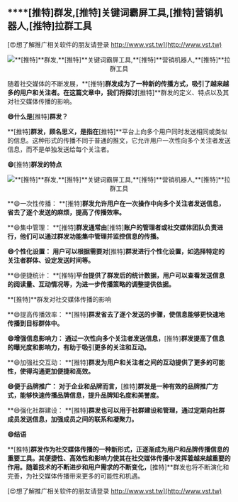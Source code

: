 ## ****[推特]**群发,**[推特]**关键词霸屏工具,**[推特]**营销机器人,**[推特]**拉群工具**

[😍想了解推广相关软件的朋友请登录 http://www.vst.tw](http://www.vst.tw)

 <center><img src="https://vst.tw/MP4/tuiguang/png/7.png" alt="**[推特]**群发,**[推特]**关键词霸屏工具,**[推特]**营销机器人,**[推特]**拉群工具"></center>

随着社交媒体的不断发展，**[推特]**群发成为了一种新的传播方式，吸引了越来越多的用户和关注者。在这篇文章中，我们将探讨**[推特]**群发的定义、特点以及其对社交媒体传播的影响。

**😄什么是**[推特]**群发？**

**[推特]**群发，顾名思义，是指在**[推特]**平台上向多个用户同时发送相同或类似的信息。这种形式的传播不同于普通的推文，它允许用户一次性向多个关注者发送信息，而不是单独发送给每个关注者。

**😄**[推特]**群发的特点**

 <center><img src="https://vst.tw/MP4/tuiguang/png/0.png" alt="**[推特]**群发,**[推特]**关键词霸屏工具,**[推特]**营销机器人,**[推特]**拉群工具"></center>

**😄一次性传播： **[推特]**群发允许用户在一次操作中向多个关注者发送信息，省去了逐个发送的麻烦，提高了传播效率。**

**😄集中管理： **[推特]**群发通常由**[推特]**账户的管理者或社交媒体团队负责进行，他们可以通过群发功能集中管理并监控信息的传播。**

**😄个性化设置： 用户可以根据需要对**[推特]**群发进行个性化设置，如选择特定的关注者群体、设定发送时间等。**

**😄便捷统计： **[推特]**平台提供了群发后的统计数据，用户可以查看发送信息的阅读量、互动情况等，为进一步传播策略的调整提供依据。**

**[推特]**群发对社交媒体传播的影响

**😄提高传播效率： **[推特]**群发省去了逐个发送的步骤，使信息能够更快速地传播到目标群体中。**

**😄增强信息影响力： 通过一次性向多个关注者发送信息，**[推特]**群发提高了信息的曝光度和影响力，有助于吸引更多的关注和互动。**

**😄加强社交互动： **[推特]**群发为用户和关注者之间的互动提供了更多的可能性，使得沟通更加便捷和高效。**

**😄便于品牌推广： 对于企业和品牌而言，**[推特]**群发是一种有效的品牌推广方式，能够快速传播品牌信息，提升品牌知名度和美誉度。**

**😄强化社群建设： **[推特]**群发也可以用于社群建设和管理，通过定期向社群成员发送信息，加强成员之间的联系和凝聚力。**

**😄结语**

**[推特]**群发作为社交媒体传播的一种新形式，正逐渐成为用户和品牌传播信息的重要工具。其便捷性、高效性和影响力使其在社交媒体传播中发挥着越来越重要的作用。随着技术的不断进步和用户需求的不断变化，**[推特]**群发也将不断演化和完善，为社交媒体传播带来更多的可能性和机遇。

[😍想了解推广相关软件的朋友请登录 http://www.vst.tw](http://www.vst.tw)



